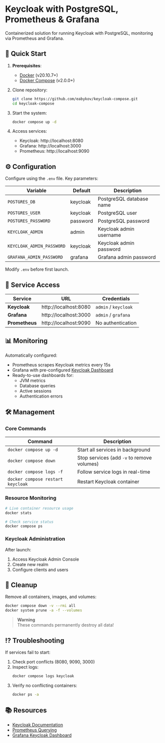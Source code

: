 # Keycloak with PostgreSQL, Prometheus & Grafana

Containerized solution for running Keycloak with PostgreSQL, monitoring via Prometheus and Grafana.

## 🚀 Quick Start

1. **Prerequisites**:
   - [Docker](https://docs.docker.com/get-docker/) (v20.10.7+)
   - [Docker Compose](https://docs.docker.com/compose/install/) (v2.0.0+)

2. Clone repository:
   ```bash
   git clone https://github.com/eabykov/keycloak-compose.git
   cd keycloak-compose
   ```

3. Start the system:
   ```bash
   docker compose up -d
   ```

4. Access services:
   - Keycloak: http://localhost:8080
   - Grafana: http://localhost:3000
   - Prometheus: http://localhost:9090

## ⚙️ Configuration

Configure using the `.env` file. Key parameters:

| Variable                 | Default       | Description                     |
|--------------------------|---------------|---------------------------------|
| `POSTGRES_DB`            | keycloak      | PostgreSQL database name        |
| `POSTGRES_USER`          | keycloak      | PostgreSQL user                 |
| `POSTGRES_PASSWORD`      | password      | PostgreSQL password             |
| `KEYCLOAK_ADMIN`         | admin         | Keycloak admin username         |
| `KEYCLOAK_ADMIN_PASSWORD`| keycloak      | Keycloak admin password         |
| `GRAFANA_ADMIN_PASSWORD` | grafana       | Grafana admin password          |

Modify `.env` before first launch.

## 🔌 Service Access

| Service        | URL                         | Credentials               |
|----------------|-----------------------------|---------------------------|
| **Keycloak**   | http://localhost:8080       | `admin` / `keycloak`      |
| **Grafana**    | http://localhost:3000       | `admin` / `grafana`       |
| **Prometheus** | http://localhost:9090       | No authentication         |

## 📊 Monitoring

Automatically configured:
- Prometheus scrapes Keycloak metrics every 15s
- Grafana with pre-configured [Keycloak Dashboard](https://grafana.com/grafana/dashboards/10441)
- Ready-to-use dashboards for:
  - JVM metrics
  - Database queries
  - Active sessions
  - Authentication errors

## 🛠 Management

### Core Commands
| Command                                  | Description                                     |
|------------------------------------------|-------------------------------------------------|
| `docker compose up -d`                   | Start all services in background                |
| `docker compose down`                    | Stop services (add `-v` to remove volumes)      |
| `docker compose logs -f`                 | Follow service logs in real-time                |
| `docker compose restart keycloak`        | Restart Keycloak container                      |

### Resource Monitoring
```bash
# Live container resource usage
docker stats

# Check service status
docker compose ps
```

### Keycloak Administration
After launch:
1. Access Keycloak Admin Console
2. Create new realm
3. Configure clients and users

## 🧹 Cleanup
Remove all containers, images, and volumes:
```bash
docker compose down -v --rmi all
docker system prune -a -f --volumes
```

> **Warning**  
> These commands permanently destroy all data!

## ⁉️ Troubleshooting
If services fail to start:
1. Check port conflicts (8080, 9090, 3000)
2. Inspect logs:
   ```bash
   docker compose logs keycloak
   ```
3. Verify no conflicting containers:
   ```bash
   docker ps -a
   ```

## 📚 Resources
- [Keycloak Documentation](https://www.keycloak.org/documentation)
- [Prometheus Querying](https://prometheus.io/docs/prometheus/latest/querying/basics/)
- [Grafana Keycloak Dashboard](https://grafana.com/grafana/dashboards/10441)
